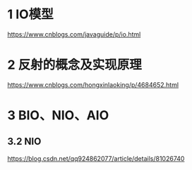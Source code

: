 # 1 IO模型

https://www.cnblogs.com/javaguide/p/io.html

# 2 反射的概念及实现原理

https://www.cnblogs.com/hongxinlaoking/p/4684652.html



# 3 BIO、NIO、AIO

## 3.2 NIO

https://blog.csdn.net/qq924862077/article/details/81026740